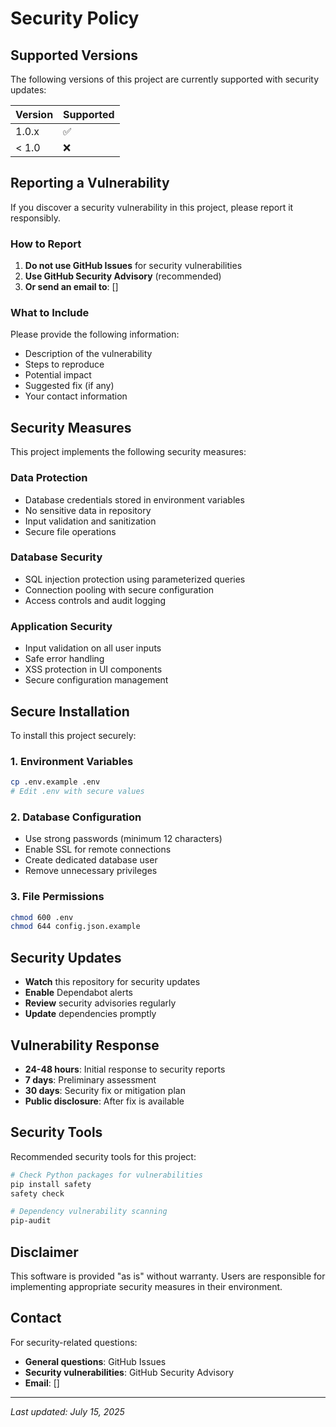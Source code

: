 # Security Policy

## Supported Versions

The following versions of this project are currently supported with security updates:

| Version | Supported          |
| ------- | ------------------ |
| 1.0.x   | :white_check_mark: |
| < 1.0   | :x:                |

## Reporting a Vulnerability

If you discover a security vulnerability in this project, please report it responsibly.

### How to Report

1. **Do not use GitHub Issues** for security vulnerabilities
2. **Use GitHub Security Advisory** (recommended)
3. **Or send an email to**: []

### What to Include

Please provide the following information:
- Description of the vulnerability
- Steps to reproduce
- Potential impact
- Suggested fix (if any)
- Your contact information

## Security Measures

This project implements the following security measures:

### Data Protection
- Database credentials stored in environment variables
- No sensitive data in repository
- Input validation and sanitization
- Secure file operations

### Database Security
- SQL injection protection using parameterized queries
- Connection pooling with secure configuration
- Access controls and audit logging

### Application Security
- Input validation on all user inputs
- Safe error handling
- XSS protection in UI components
- Secure configuration management

## Secure Installation

To install this project securely:

### 1. Environment Variables
```bash
cp .env.example .env
# Edit .env with secure values
```

### 2. Database Configuration
- Use strong passwords (minimum 12 characters)
- Enable SSL for remote connections
- Create dedicated database user
- Remove unnecessary privileges

### 3. File Permissions
```bash
chmod 600 .env
chmod 644 config.json.example
```

## Security Updates

- **Watch** this repository for security updates
- **Enable** Dependabot alerts
- **Review** security advisories regularly
- **Update** dependencies promptly

## Vulnerability Response

- **24-48 hours**: Initial response to security reports
- **7 days**: Preliminary assessment
- **30 days**: Security fix or mitigation plan
- **Public disclosure**: After fix is available

## Security Tools

Recommended security tools for this project:

```bash
# Check Python packages for vulnerabilities
pip install safety
safety check

# Dependency vulnerability scanning
pip-audit
```

## Disclaimer

This software is provided "as is" without warranty. Users are responsible for implementing appropriate security measures in their environment.

## Contact

For security-related questions:
- **General questions**: GitHub Issues
- **Security vulnerabilities**: GitHub Security Advisory
- **Email**: []

---

*Last updated: July 15, 2025*